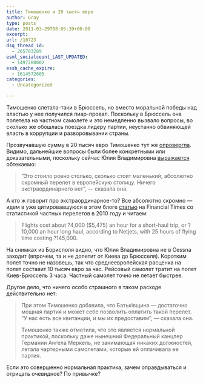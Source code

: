 ```yaml
---
title: Тимошенко и 20 тысяч евро
author: Gray
type: posts
date: 2011-03-29T08:05:39+00:00
excerpt:
url: /10723
dsq_thread_id:
  - 265703289
esml_socialcount_LAST_UPDATED:
  - 1497288002
essb_cache_expire:
  - 1614572605
categories:
  - Uncategorized

---
```








Тимошенко слетала-таки в Брюссель, но вместо моральной победы над властью у нее получился пиар-провал. Поскольку в Брюссель она полетела на частном самолете и это немедленно вызвало вопросы, во сколько же обошлась поездка лидеру партии, неустанно обвиняющей власть в коррупции и разворовывании страны.

Прозвучавшую сумму в 20 тысяч евро Тимошенко тут же [опровергла][1]. Видимо, дальнейшие вопросы были более конкретными или доказательными, поскольку сейчас Юлия Владимировна [выражается][2] обтекаемо:

> ”Это стоило ровно столько, сколько стоит маленький, абсолютно скромный перелет в европейскую столицу. Ничего экстраординарного нет”, &#8212; сказала она.

А кто ж говорит про экстраординарное-то? Все абсолютно скромно — идем в уже цитировавшуюся в этом блоге [статью][3] на Financial Times со статистикой частных перелетов в 2010 году и читаем:

> Flights cost about ?4,000 ($5,475) an hour for a short-haul trip, or ?10,000 an hour long haul, according to Netjets, with 25 hours of flying time costing ?145,000.

На снимках из Борисполя видно, что Юлия Владимировна не в Cessna заходит (впрочем, та и не долетит от Киева до Брюсселя). Коротким полет точно не назовешь, так что среднеевропейская расценка на полет составит 10 тысяч евро за час. Рейсовый самолет тратит на полет Киев-Брюссель 3 часа. Частный самолет точно не летает быстрее.

Другое дело, что ничего особо страшного в таком расходе действительно нет:

> При этом Тимошенко добавила, что Батьківщина &#8212; достаточно мощная партия и может себе позволить оплатить такой перелет. ”У нас есть все квитанции, и мы их предоставим”, &#8212; сказала она.
> 
> Тимошенко также отметила, что это является нормальной практикой, поскольку даже нынешний Федеральный канцлер Германии Ангела Меркель, не занимающая никаких должностей, летала чартерными самолетами, которые ей оплачивала ее партия.

Если это совершенно нормальная практика, зачем оправдываться и отрицать очевидное? По привычке?

 [1]: http://korrespondent.net/ukraine/politics/1200604-timoshenko-poletela-v-bryussel-charterom-chtoby-ne-riskovat-zhiznyu-drugih-passazhirov
 [2]: http://korrespondent.net/ukraine/politics/1201172-timoshenko-zayavila-chto-ee-charter-v-bryussel-stoil-stolko-skolko-stoit-skromnyj-perelet
 [3]: http://www.ft.com/cms/s/0/f0858968-3d23-11e0-bbff-00144feabdc0.html?ftcamp=rss#axzz1Eh6pglth